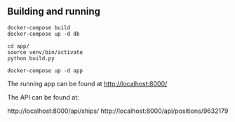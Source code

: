 Building and running
--------------------

    docker-compose build
    docker-compose up -d db

    cd app/
    source venv/bin/activate
    python build.py

    docker-compose up -d app


The running app can be found at <http://localhost:8000/>


The API can be found at:

http://localhost:8000/api/ships/
http://localhost:8000/api/positions/9632179

